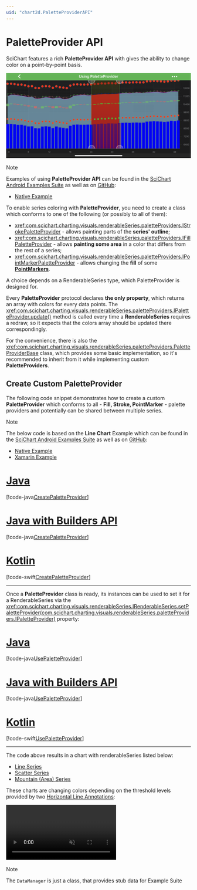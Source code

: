 ```yaml
---
uid: "chart2d.PaletteProviderAPI"
---
```


# PaletteProvider API
SciChart features a rich **PaletteProvider API** with gives the ability to change color on a point-by-point basis.

![PaletteProvider API](2dChartTypes/images/using-paletteprovider-example.png)

> [!NOTE]
> Examples of using **PaletteProvider API** can be found in the [SciChart Android Examples Suite](https://www.scichart.com/examples/Android-chart/) as well as on [GitHub](https://github.com/ABTSoftware/SciChart.Android.Examples):
> - [Native Example](https://www.scichart.com/example/android-chart/android-chart-example-using-paletteprovider/)

To enable series coloring with **PaletteProvider**, you need to create a class which conforms to one of the following (or possibly to all of them):
- <xref:com.scichart.charting.visuals.renderableSeries.paletteProviders.IStrokePaletteProvider> - allows painting parts of the **series' outline**;
- <xref:com.scichart.charting.visuals.renderableSeries.paletteProviders.IFillPaletteProvider> - allows **painting some area** in a color that differs from the rest of a series;
- <xref:com.scichart.charting.visuals.renderableSeries.paletteProviders.IPointMarkerPaletteProvider> - allows changing the **fill** of some **[PointMarkers](xref:chart2d.PointMarkerAPI)**.

A choice depends on a RenderableSeries type, which PaletteProvider is designed for. 

Every **PaletteProvider** protocol declares **the only property**, which returns an array with colors for every data points. 
The <xref:com.scichart.charting.visuals.renderableSeries.paletteProviders.IPaletteProvider.update()> method is called every time a **RenderableSeries** requires a redraw, so it expects that the colors array should be updated there correspondingly.

For the convenience, there is also the <xref:com.scichart.charting.visuals.renderableSeries.paletteProviders.PaletteProviderBase> class, which provides some basic implementation, so it's recommended to inherit from it while implementing custom **PaletteProviders**.

## Create Custom PaletteProvider
The following code snippet demonstrates how to create a custom **PaletteProvider** which conforms to all - **Fill, Stroke, PointMarker** - palette providers and potentially can be shared between multiple series.

> [!NOTE]
> The below code is based on the **Line Chart** Example which can be found in the [SciChart Android Examples Suite](https://www.scichart.com/examples/Android-chart/) as well as on [GitHub](https://github.com/ABTSoftware/SciChart.Android.Examples):
> - [Native Example](https://www.scichart.com/example/android-chart/android-line-chart-example/)
> - [Xamarin Example](https://www.scichart.com/example/xamarin-chart/xamarin-chart-line-chart-example/)

# [Java](#tab/java)
[!code-java[CreatePaletteProvider](../../samples/sandbox/app/src/main/java/com/scichart/docsandbox/examples/java/series2d/PaletteProviderAPI.java#CreatePaletteProvider)]
# [Java with Builders API](#tab/javaBuilder)
[!code-java[CreatePaletteProvider](../../samples/sandbox/app/src/main/java/com/scichart/docsandbox/examples/javaBuilder/series2d/PaletteProviderAPI.java#CreatePaletteProvider)]
# [Kotlin](#tab/kotlin)
[!code-swift[CreatePaletteProvider](../../samples/sandbox/app/src/main/java/com/scichart/docsandbox/examples/kotlin/series2d/PaletteProviderAPI.kt#CreatePaletteProvider)]
***

Once a **PaletteProvider** class is ready, its instances can be used to set it for a RenderableSeries via the <xref:com.scichart.charting.visuals.renderableSeries.IRenderableSeries.setPaletteProvider(com.scichart.charting.visuals.renderableSeries.paletteProviders.IPaletteProvider)> property:

# [Java](#tab/java)
[!code-java[UsePaletteProvider](../../samples/sandbox/app/src/main/java/com/scichart/docsandbox/examples/java/series2d/PaletteProviderAPI.java#UsePaletteProvider)]
# [Java with Builders API](#tab/javaBuilder)
[!code-java[UsePaletteProvider](../../samples/sandbox/app/src/main/java/com/scichart/docsandbox/examples/javaBuilder/series2d/PaletteProviderAPI.java#UsePaletteProvider)]
# [Kotlin](#tab/kotlin)
[!code-swift[UsePaletteProvider](../../samples/sandbox/app/src/main/java/com/scichart/docsandbox/examples/kotlin/series2d/PaletteProviderAPI.kt#UsePaletteProvider)]
***

The code above results in a chart with renderableSeries listed below:
- [Line Series](xref:chart2d.renderableSeries.LineSeries)
- [Scatter Series](xref:chart2d.renderableSeries.ScatterSeries)
- [Mountain (Area) Series](xref:chart2d.renderableSeries.MountainSeries)

These charts are changing colors depending on the threshold levels provided by two [Horizontal Line Annotations](xref:annotationsAPIs.HorizontalLineAnnotation):

<video autoplay loop muted playsinline src="2dChartTypes/images/palette-provider-thresholds.mp4"></video>

> [!NOTE]
> The `DataManager` is just a class, that provides stub data for Example Suite
